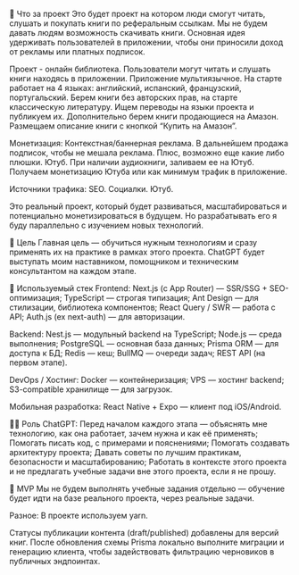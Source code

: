 📌 Что за проект
Это будет проект на котором люди смогут читать, слушать и покупать книги по реферальным ссылкам. Мы не будем давать людям возможность скачивать книги. Основная идея удерживать пользователей в приложении, чтобы они приносили доход от рекламы или платных подписок.

Проект - онлайн библиотека. Пользователи могут читать и слушать книги находясь в приложении.
Приложение мультиязычное. На старте работает на 4 языках: английский, испанский, французский, португальский.
Берем книги без авторских прав, на старте классическую литературу. Ищем переводы на языки проекта и публикуем их.
Дополнительно берем книги продающиеся на Амазон. Размещаем описание книги с кнопкой “Купить на Амазон”.

Монетизация:
Контекстная/баннерная реклама.
В дальнейшем продажа подписок, чтобы не мешала реклама. Плюс, возможно еще какие либо плюшки.
Ютуб. При наличии аудиокниги, заливаем ее на Ютуб. Получаем монетизацию Ютуба или как минимум трафик в приложение.

Источники трафика:
SEO.
Социалки.
Ютуб.

Это реальный проект, который будет развиваться, масштабироваться и потенциально монетизироваться в будущем. Но разрабатывать его я буду параллельно с изучением новых технологий.

🎯 Цель
Главная цель — обучиться нужным технологиям и сразу применять их на практике в рамках этого проекта.
ChatGPT будет выступать моим наставником, помощником и техническим консультантом на каждом этапе.

🧱 Используемый стек
Frontend:
Next.js (с App Router) — SSR/SSG + SEO-оптимизация;
TypeScript — строгая типизация;
Ant Design — для стилизации, библиотека компонентов;
React Query / SWR — работа с API;
Auth.js (ex next-auth) — для авторизации.

Backend:
Nest.js — модульный backend на TypeScript;
Node.js — среда выполнения;
PostgreSQL — основная база данных;
Prisma ORM — для доступа к БД;
Redis — кеш;
BullMQ — очереди задач;
REST API (на первом этапе).

DevOps / Хостинг:
Docker — контейнеризация;
VPS — хостинг backend;
S3-compatible хранилище — для загрузок.

Мобильная разработка:
React Native + Expo — клиент под iOS/Android.

🧑‍🏫 Роль ChatGPT:
Перед началом каждого этапа — объяснять мне технологию, как она работает, зачем нужна и как её применять;
Помогать писать код, с примерами и пояснениями;
Помогать создавать архитектуру проекта;
Давать советы по лучшим практикам, безопасности и масштабированию;
Работать в контексте этого проекта и не предлагать учебные задачи вне этого проекта, если я не прошу.

🧩 MVP
Мы не будем выполнять учебные задания отдельно — обучение будет идти на базе реального проекта, через реальные задачи.

Разное:
В проекте используем yarn.

Статусы публикации контента (draft/published) добавлены для версий книг. После обновления схемы Prisma локально выполните миграции и генерацию клиента, чтобы задействовать фильтрацию черновиков в публичных эндпоинтах.
